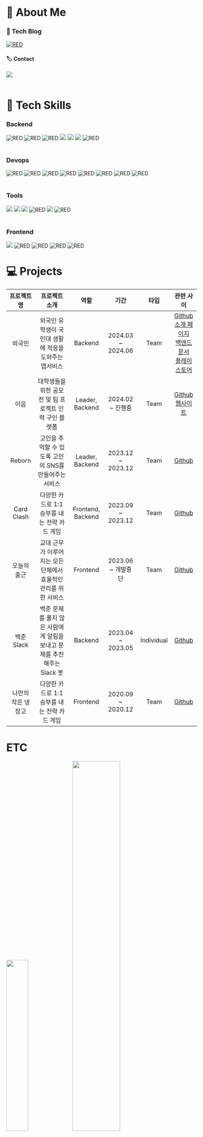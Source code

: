 # 💫 About Me

### 📌 Tech Blog
<a href="https://mclub4.tistory.com/">
 <img alt="RED" src ="https://img.shields.io/badge/Tistory-FF6600.svg?&style=for-the-badge&logo=Tistory&logoColor=white"/>
</a>

#### 🏷️ Contact
 <a href="mailto:mclub901@gmail.com">
   <img src="https://img.shields.io/badge/mclub901@gmail.com-EA4335?style=for-the-badge&logo=Gmail&logoColor=white&link=mailto:mclub901@gmail.com"/>
 </a>
<br><br>

# 📱 Tech Skills

### Backend
<div>
  <img alt="RED" src ="https://img.shields.io/badge/SPRING Boot-6DB33F.svg?&style=for-the-badge&logo=SpringBoot&logoColor=white"/> 
  <img alt="RED" src ="https://img.shields.io/badge/Spring Cloud Gateway-6DB33F.svg?&style=for-the-badge&logo=Spring&logoColor=white"/> 
  <img alt="RED" src ="https://img.shields.io/badge/Ruby On Rails-D30001.svg?&style=for-the-badge&logo=rubyonrails&logoColor=white"/>
  <img src="https://img.shields.io/badge/expressjs-000000?style=for-the-badge&logo=express&logoColor=white">
  <img src="https://img.shields.io/badge/Fastapi-009688?style=for-the-badge&logo=fastapi&logoColor=white">
  <img src="https://img.shields.io/badge/mysql-4479A1?style=for-the-badge&logo=mysql&logoColor=white"> 
  <img alt="RED" src ="https://img.shields.io/badge/Redis-DC382D.svg?&style=for-the-badge&logo=Redis&logoColor=white"/>
</div>

<br>

### Devops
<div>
  <img alt="RED" src ="https://img.shields.io/badge/Nginx-009639.svg?&style=for-the-badge&logo=nginx&logoColor=white"/> 
  <img alt="RED" src ="https://img.shields.io/badge/Docker-2496ED.svg?&style=for-the-badge&logo=docker&logoColor=white"/>
  <img alt="RED" src ="https://img.shields.io/badge/Github Actions-2088FF.svg?&style=for-the-badge&logo=githubactions&logoColor=white"/>
  <img alt="RED" src ="https://img.shields.io/badge/Amazon EC2-FF9900.svg?&style=for-the-badge&logo=AmazonEC2&logoColor=white"/> 
  <img alt="RED" src ="https://img.shields.io/badge/Amazon Rds-527FFF.svg?&style=for-the-badge&logo=AmazonRds&logoColor=white"/> 
  <img alt="RED" src ="https://img.shields.io/badge/Amazon S3-569A31.svg?&style=for-the-badge&logo=AmazonS3&logoColor=white"/>
  <img alt="RED" src ="https://img.shields.io/badge/Amazon Route 53-8C4FFF.svg?&style=for-the-badge&logo=Amazon Route 53&logoColor=white"/> 
  <img alt="RED" src ="https://img.shields.io/badge/Certbot-FF1E0D.svg?&style=for-the-badge&logo=Certbot&logoColor=white"/>
</div>

<br>

### Tools

<div>
  <img src="https://img.shields.io/badge/GitHub-181717?style=for-the-badge&logo=github&logoColor=white">
  <img src="https://img.shields.io/badge/Postman-FF6C37?style=for-the-badge&logo=Postman&logoColor=white"/> 
  <img src="https://img.shields.io/badge/Apache Jmeter-D22128?style=for-the-badge&logo=apachejmeter&logoColor=white"/>
  <img alt="RED" src ="https://img.shields.io/badge/Notion-000000.svg?&style=for-the-badge&logo=Notion&logoColor=white"/> 
  <img src="https://img.shields.io/badge/Slack-4A154B?style=for-the-badge&logo=slack&logoColor=white">  
  <img alt="RED" src ="https://img.shields.io/badge/diagrams.net-F08705.svg?&style=for-the-badge&logo=diagramsdotnet&logoColor=white"/> 
</div>

<br>

### Frontend

<div>
<img src="https://img.shields.io/badge/Flutter-02569B?style=for-the-badge&logo=flutter&logoColor=white"/>
<img alt="RED" src ="https://img.shields.io/badge/JAVASCRIPT-F7DF1E.svg?&style=for-the-badge&logo=JavaScript&logoColor=white"/>
<img alt="RED" src ="https://img.shields.io/badge/HTML5-E34F26.svg?&style=for-the-badge&logo=CSS3&logoColor=white"/>
<img alt="RED" src ="https://img.shields.io/badge/CSS3-1572B6.svg?&style=for-the-badge&logo=HTML5&logoColor=white"/>
<img alt="RED" src ="https://img.shields.io/badge/Android Studio-3DDC84.svg?&style=for-the-badge&logo=Android&logoColor=white"/>
</div>



# 💻 Projects

|             프로젝트명             |                           프로젝트 소개                            |   역할    |     기간      |    타입    |                                                                 관련 사이                                                                 |
| :----------------------------: | :----------------------------------------------------------: | :--------: | :---------------: | :--------: | :----------------------------------------------------------------------------------------------------------------------------------: |
|           외국민           | 외국인 유학생이 국민대 생활에 적응을 도와주는 앱서비스 | Backend | 2024.03 ~ 2024.06 | Team |               [Github](https://github.com/kookmin-sw/capstone-2024-30) <br> [소개 페이지](https://kookmin-sw.github.io/capstone-2024-30/) <br> [백엔드 문서](https://kookmin-sw.github.io/capstone-2024-30/back/BACK.html) <br> [플레이스토어](https://play.google.com/store/apps/details?id=com.foreign.kookmin&hl=en_US)               |
|           이음            |                대학생들을 위한 공모전 및 팀 프로젝트 인력 구인 플랫폼                |   Leader, Backend    | 2024.02 ~ 진행중  |    Team    |                                      [Github](https://github.com/Alpha-e-Um) <br> [웹사이트](https://e-um.site)                                     |
|            Reborn            |               고인을 추억할 수 있도록 고인의 SNS를 만들어주는 서비스                |   Leader, Backend    | 2023.12 ~ 2023.12 |    Team    |                                         [Github](https://github.com/Cocoton-team-4)                                         |
| Card Clash |          다양한 카드로 1:1 승부를 내는 전략 카드 게임           |   Frontend, Backend    | 2023.09 ~ 2023.12 |    Team    | [Github](https://github.com/gsp-kmu) |
| 오늘의 출근 |          교대 근무가 이루어지는 모든 단체에서 효율적인 관리를 위한 서비스           |   Frontend    | 2023.06 ~ 개발중단 |    Team    | [Github](https://github.com/Kookmin-Contest) |
| 백준 Slack  |          백준 문제를 풀지 않은 사람에게 알림을 보내고 문제를 추천해주는 Slack 봇           |   Backend    | 2023.04 ~ 2023.05 |    Individual    | [Github](https://github.com/mclub4/BOJ-Slack) |
| 나만의 작은 냉장고 |          다양한 카드로 1:1 승부를 내는 전략 카드 게임           |   Frontend    | 2020.09 ~ 2020.12 |    Team    | [Github](https://github.com/mp2020team1/najaknaeng) |



# ETC
<img src="http://github-profile-summary-cards.vercel.app/api/cards/most-commit-language?username=mclub4&theme=ayu_mirage" width="34%">&nbsp;<img src="https://github-readme-streak-stats.herokuapp.com/?user=mclub4&theme=ayu_mirage" width="50%">
<br>
[![Solved.ac Profile](http://mazassumnida.wtf/api/generate_badge?boj=mclub4)](https://solved.ac/mclub4)

